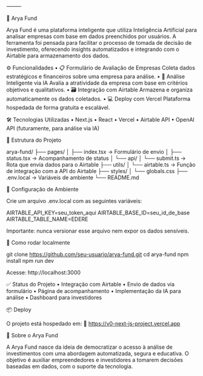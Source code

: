 
⸻

🧠 Arya Fund

Arya Fund é uma plataforma inteligente que utiliza Inteligência Artificial para analisar empresas com base em dados preenchidos por usuários. A ferramenta foi pensada para facilitar o processo de tomada de decisão de investimento, oferecendo insights automatizados e integrando com o Airtable para armazenamento dos dados.

⚙️ Funcionalidades
	•	📋 Formulário de Avaliação de Empresas
Coleta dados estratégicos e financeiros sobre uma empresa para análise.
	•	🤖 Análise Inteligente via IA
Avalia a atratividade da empresa com base em critérios objetivos e qualitativos.
	•	🗃️ Integração com Airtable
Armazena e organiza automaticamente os dados coletados.
	•	💻 Deploy com Vercel
Plataforma hospedada de forma gratuita e escalável.

🛠️ Tecnologias Utilizadas
	•	Next.js
	•	React
	•	Vercel
	•	Airtable API
	•	OpenAI API (futuramente, para análise via IA)

📁 Estrutura do Projeto

arya-fund/
├── pages/
│   ├── index.tsx          → Formulário de envio
│   ├── status.tsx         → Acompanhamento de status
│   └── api/
│       └── submit.ts      → Rota que envia dados para o Airtable
├── utils/
│   └── airtable.ts        → Função de integração com a API do Airtable
├── styles/
│   └── globals.css
├── .env.local             → Variáveis de ambiente
└── README.md

🔐 Configuração de Ambiente

Crie um arquivo .env.local com as seguintes variáveis:

AIRTABLE_API_KEY=seu_token_aqui
AIRTABLE_BASE_ID=seu_id_de_base
AIRTABLE_TABLE_NAME=EDERE

Importante: nunca versionar esse arquivo nem expor os dados sensíveis.

🚀 Como rodar localmente

git clone https://github.com/seu-usuario/arya-fund.git
cd arya-fund
npm install
npm run dev

Acesse: http://localhost:3000

✅ Status do Projeto
	•	Integração com Airtable
	•	Envio de dados via formulário
	•	Página de acompanhamento
	•	Implementação da IA para análise
	•	Dashboard para investidores

📦 Deploy

O projeto está hospedado em:
🔗 https://v0-next-js-project.vercel.app

🧠 Sobre o Arya Fund

A Arya Fund nasce da ideia de democratizar o acesso à análise de investimentos com uma abordagem automatizada, segura e educativa. O objetivo é auxiliar empreendedores e investidores a tomarem decisões baseadas em dados, com o suporte da tecnologia.
